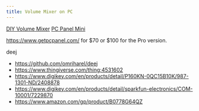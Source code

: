 ```yaml
---
title: Volume Mixer on PC
---
```


[DIY Volume Mixer](https://youtu.be/x2yXbFiiAeI)
[PC Panel Mini](https://youtu.be/vuDBBnTkO6Q)

<https://www.getpcpanel.com/> for $70 or $100 for the Pro version.

deej

- <https://github.com/omriharel/deej>
- <https://www.thingiverse.com/thing:4531602>
- <https://www.digikey.com/en/products/detail/P160KN-0QC15B10K/987-1301-ND/2408878>
- <https://www.digikey.com/en/products/detail/sparkfun-electronics/COM-10001/7229870>
- <https://www.amazon.com/gp/product/B0778G64QZ>
